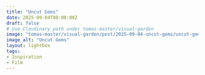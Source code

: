 ```yaml
---
title: "Uncut Gems"
date: 2025-09-04T00:00:00Z
draft: false
# Use Cloudinary path under tomas-master/visual-garden
image: "tomas-master/visual-garden/post/2025-09-04-uncut-gems/uncut-gems.jpg"
image_alt: "Uncut Gems"
layout: lightbox
tags:
- Inspiration
- Film
---
```



